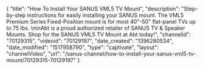 {
    "title": "How To Install Your SANUS VML5 TV Mount",
    "description": "Step-by-step instructions for easily installing your SANUS mount. The VML5 Premium Series Fixed-Position mount is for most 40\"-50\" flat-panel TVs up to 75 lbs. \n\nAbt is a proud authorized retailer of SANUS TV & Speaker Mounts. Shop for the SANUS VML5 TV Mount at Abt today!",
    "channelid": "70129315",
    "videoid": "70129197",
    "date_created": "1396280534",
    "date_modified": "1517958790",
    "type": "captivate",
    "layout": "channelVideo",
    "url": "\/sanus-channel\/how-to-install-your-sanus-vml5-tv-mount\/70129315-70129197"
}
